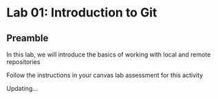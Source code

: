 # Lab 01: Introduction to Git

## Preamble

In this lab, we will introduce the basics of working with local and remote repositories

Follow the instructions in your canvas lab assessment for this activity


Updating...